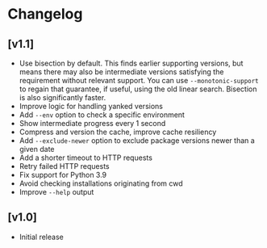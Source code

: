 # Changelog

## [v1.1]

- Use bisection by default. This finds earlier supporting versions, but means there may also be
  intermediate versions satisfying the requirement without relevant support. You can use
  `--monotonic-support` to regain that guarantee, if useful, using the old linear search.
  Bisection is also significantly faster.
- Improve logic for handling yanked versions
- Add `--env` option to check a specific environment
- Show intermediate progress every 1 second
- Compress and version the cache, improve cache resiliency
- Add `--exclude-newer` option to exclude package versions newer than a given date
- Add a shorter timeout to HTTP requests
- Retry failed HTTP requests
- Fix support for Python 3.9
- Avoid checking installations originating from cwd
- Improve `--help` output

## [v1.0]

- Initial release
